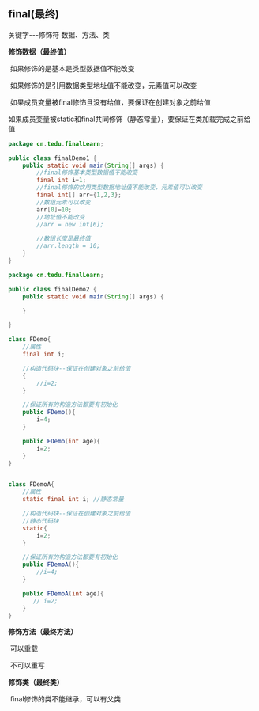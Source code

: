 ## final(最终)

关键字---修饰符	数据、方法、类



**修饰数据（最终值）**

​		如果修饰的是基本是类型数据值不能改变

​		如果修饰的是引用数据类型地址值不能改变，元素值可以改变

​		如果成员变量被final修饰且没有给值，要保证在创建对象之前给值

​		如果成员变量被static和final共同修饰（静态常量），要保证在类加载完成之前给值



```java
package cn.tedu.finalLearn;

public class finalDemo1 {
    public static void main(String[] args) {
        //final修饰基本类型数据值不能改变
        final int i=1;
        //final修饰的饮用类型数据地址值不能改变，元素值可以改变
        final int[] arr={1,2,3};
        //数组元素可以改变
        arr[0]=10;
        //地址值不能改变
        //arr = new int[6];

        //数组长度是最终值
        //arr.length = 10;
    }
}
```



```java
package cn.tedu.finalLearn;

public class finalDemo2 {
    public static void main(String[] args) {

    }

}

class FDemo{
    //属性
    final int i;

    //构造代码块--保证在创建对象之前给值
    {
        //i=2;
    }

    //保证所有的构造方法都要有初始化
    public FDemo(){
        i=4;
    }

    public FDemo(int age){
        i=2;
    }
}


class FDemoA{
    //属性
    static final int i; //静态常量

    //构造代码块--保证在创建对象之前给值
    //静态代码块
    static{
        i=2;
    }

    //保证所有的构造方法都要有初始化
    public FDemoA(){
        //i=4;
    }

    public FDemoA(int age){
       // i=2;
    }
}
```





**修饰方法（最终方法）**

​		可以重载

​		不可以重写



**修饰类（最终类）**

​		final修饰的类不能继承，可以有父类









